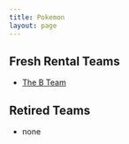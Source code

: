 ```yaml
---
title: Pokemon
layout: page
---
```


## Fresh Rental Teams

- [The B Team](/pokemon/the-b-team)

## Retired Teams

- none
